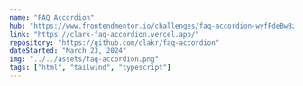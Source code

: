 ```yaml
---
name: "FAQ Accordion"
hub: "https://www.frontendmentor.io/challenges/faq-accordion-wyfFdeBwBz"
link: "https://clark-faq-accordion.vercel.app/"
repository: "https://github.com/clakr/faq-accordion"
dateStarted: "March 23, 2024"
img: "../../assets/faq-accordion.png"
tags: ["html", "tailwind", "typescript"]
---
```


